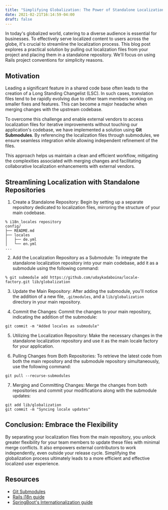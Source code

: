 ```yaml
---
title: "Simplifying Globalization: The Power of Standalone Localization Repositories"
date: 2021-02-21T16:14:59-04:00
draft: false
---
```

In today's globalized world, catering to a diverse audience is essential for businesses. To effectively serve localized content to users across the globe, it's crucial to streamline the localization process. This blog post explores a practical solution by pulling out localization files from your project and placing them in a standalone repository. We'll focus on using Rails project conventions for simplicity reasons.

## Motivation
Leading a significant feature in a shared code base often leads to the creation of a Long Standing Changelist (LSC). In such cases, translation files tend to be rapidly evolving due to other team members working on smaller fixes and features. This can become a major headache when merging changes with the upstream codebase.

To overcome this challenge and enable external vendors to access localization files for iterative improvements without touching our application's codebase, we have implemented a solution using **Git Submodules**. By referencing the localization files through submodules, we ensure seamless integration while allowing independent refinement of the files.

This approach helps us maintain a clean and efficient workflow, mitigating the complexities associated with merging changes and facilitating collaborative localization enhancements with external vendors.

## Streamlining Localization with Standalone Repositories

1. Create a Standalone Repository:
Begin by setting up a separate repository dedicated to localization files, mirroring the structure of your main codebase.
```
% i18n_locales repository
config/
├── README.md
├── locales
│   ├── de.yml
│   └── en.yml
...
```

2. Add the Localization Repository as a Submodule:
To integrate the standalone localization repository into your main codebase, add it as a submodule using the following command:
```
% git submodule add https://github.com/udaykadaboina/locale-factory.git lib/globalization
```

3. Update the Main Repository:
After adding the submodule, you'll notice the addition of a new file, `.gitmodules`, and a `lib/globalization` directory in your main repository.

4. Commit the Changes:
Commit the changes to your main repository, indicating the addition of the submodule:
```
git commit -m "Added locales as submodule"
```

5. Utilizing the Localization Repository:
Make the necessary changes in the standalone localization repository and use it as the main locale factory for your application.

6. Pulling Changes from Both Repositories:
To retrieve the latest code from both the main repository and the submodule repository simultaneously, use the following command:
```
git pull --recurse-submodules
```

7. Merging and Committing Changes:
Merge the changes from both repositories and commit your modifications along with the submodule updates:
```
git add lib/globalization
git commit -m "Syncing locale updates"
```

## Conclusion: Embrace the Flexibility
By separating your localization files from the main repository, you unlock greater flexibility for your team members to update these files with minimal merge conflicts. It also empowers external contributors to work independently, even outside your release cycle. Simplifying the globalization process ultimately leads to a more efficient and effective localized user experience.

## Resources
- [Git Submodules](https://git-scm.com/docs/git-submodule)
- [Rails i18n guide](https://guides.rubyonrails.org/i18n.html)
- [SpringBoot's Internationalization guide](https://docs.spring.io/spring-boot/docs/2.1.18.RELEASE/reference/html/boot-features-internationalization.html)

